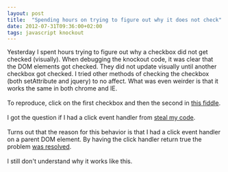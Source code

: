 ```yaml
---
layout: post
title:  "Spending hours on trying to figure out why it does not check"
date: 2012-07-31T09:36:00+02:00
tags: javascript knockout
---
```


Yesterday I spent hours trying to figure out why a checkbox did not get checked (visually). When debugging the knockout code, it was clear that the DOM elements got checked. They did not update visually until another checkbox got checked. I tried other methods of checking the checkbox (both setAttribute and jquery) to no affect. What was even weirder is that it works the same in both chrome and IE.<br><br>
To reproduce, click on the first checkbox and then the second in <a href="http://jsfiddle.net/ozzymcduff/xpk3Y/">this fiddle</a>.<br><br>
I got the question if I had a click event handler from <a href="http://www.stealmycode.se/">steal my code</a>.<br><br>
Turns out that the reason for this behavior is that I had a click event handler on a parent DOM element. By having the click handler return true the problem <a href="http://jsfiddle.net/ozzymcduff/xpk3Y/1/">was resolved</a>.<br><br>
I still don't understand why it works like this.
<div style="clear: both;"></div>
